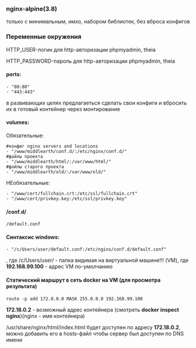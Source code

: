 ### nginx-alpine(3.8) 
только с минимальным, имхо, набором библиотек, без вброса конфигов
### Переменные окружения 
HTTP_USER-логин для http-авторизации phpmyadmin, theia

HTTP_PASSWORD-пароль для http-авторизации phpmyadmin, theia

#### ports:
    - "80:80"
    - "443:443" 
в развивающих целях предлагаеться сделать свои конфиги и вбросить их в готовый контейнер через монтирование
####  volumes:

Обязательные:

    #конфиг nginx servers and locations
    - "/www/middlearth/conf.d/:/etc/nginx/conf.d/"
    #файлы проекта
    - "/www/middlearth/html/:/var/www/html/"
    #файлы старого проекта
    - "/www/middlearth/old/:/var/www/old/"
НЕобязательные:
    
    - "/www/cert/fullchain.crt:/etc/ssl/fullchain.crt"
    - "/www/cert/privkey.key:/etc/ssl/privkey.key"
    
#### /conf.d/

    /default.conf
    
#### Синтаксис windows:
    - "/c/Users/user/default.conf:/etc/nginx/conf.d/default.conf"
, где /c/Users/user/ - папка видимая на виртуальной машине!!! (VM), где **192.168.99.100** - адрес VM по-умолчанию
#### Статический маршрут в сеть docker на VM (для просмотра результата)
    route -p add 172.0.0.0 MASK 255.0.0.0 192.168.99.100
**172.18.0.2** - возможный адрес контейнера (смотреть **docker inspect nginx**)(nginx - имя контейнера)

/usr/share/nginx/html/index.html будет доступен по адресу **172.18.0.2**, можно добавить его в hosts-файл чтобы сервер был доступен по DNS имени
